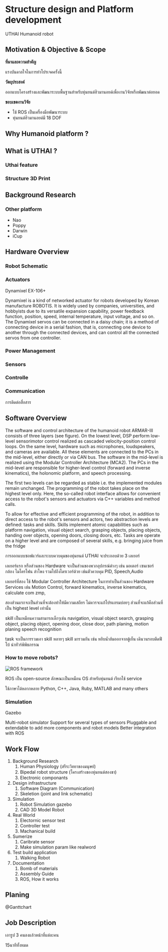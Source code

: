
# Structure design and Platform development

UTHAI Humanoid robot

## Motivation & Objective & Scope

__ที่มาและความสำคัญ__

แรงบันดาลใจในการทำโปรเจคครั้งนี้

__วัตถุประสงค์__

ออกแบบโครงสร้างและพัฒนาระบบพื้นฐานสำหรับหุ่นยนต์ฮิวมานอยด์เพื่องานวิจัยหรือพัฒนาต่อยอด

__ขอบเขตงานวิจัย__

* ใช้ ROS เป็นเครื่องมือพัฒนาระบบ
* หุ่นยนต์ฮิวมานอยด์มี 18 DOF

## Why Humanoid platform ?

## What is UTHAI ?

### Uthai feature

### Structure 3D Print

## Background Research

### Other platform

- Nao
- Poppy
- Darwin
- iCup


## Hardware Overview

### Robot Schematic


### Actuators

Dynamixel EX-106+

Dynamixel is a kind of networked actuator for robots developed by Korean
manufacture ROBOTIS. It is widely used by companies, universities, and hobbyists
due to its versatile expansion capability, power feedback function, position, speed,
internal temperature, input voltage, and so on.
The Dynamixel servos can be connected in a daisy chain; it is a method of connecting
device in a serial fashion, that is, connecting one device to another through the
connected devices, and can control all the connected servos from one controller.

### Power Management

### Sensors


### Controlle

### Communication
การติดต่อสื่อสาร


## Software Overview


The software and control architecture of the humanoid robot ARMAR-III consists of three layers (see figure). On the lowest level, DSP perform low-level sensorimotor control realized as cascaded velocity-position control loops. On the same level, hardware such as microphones, loudspeakers, and cameras are available. All these elements are connected to the PCs in the mid-level, either directly or via CAN bus. The software in the mid-level is realized using the Modular Controller Architecture (MCA2). The PCs in the mid-level are responsible for higher-level control (forward and inverse kinematics), the holonomic platform, and speech processing.

The first two levels can be regarded as stable i.e. the implemented modules remain unchanged. The programming of the robot takes place on the highest level only. Here, the so-called robot interface allows for convenient access to the robot's sensors and actuators via C++ variables and method calls.

To allow for effective and efficient programming of the robot, in addition to direct access to the robot's sensors and actors, two abstraction levels are defined: tasks and skills. Skills implement atomic capabilities such as platform navigation, visual object search, grasping objects, placing objects, handing over objects, opening doors, closing doors, etc. Tasks are operate on a higher level and are composed of several skills, e.g. bringing juice from the fridge

การออกแบบซอฟแวร์และระบบควบคุมของหุ่นยนต์ UTHAI จะประกอบด้วย 3 เลเยอร์

เลเยอร์แรก หรือส่วนของ Hardware จะเป็นส่วนของพวกอุปกรณ์ต่างๆ เช่น มอเตอร์ เซนเซอร์ กล้อง ไมโครโฟน ลำโพง รวมไปถึงไดรเวอร์ด้วย เช่นตัวควบคุม PID, Speech,Audio 

เลเยอร์ที่สอง ใช้ Modular Controller Architecture ในการทำเป็นส่วนของ Hardware Services
เช่น Motion Control, forward kinematics, inverse kinematics, calculate com zmp,

สองส่วนแรกจะเป็นส่วนที่จะต้องทำให้มีความเสถียร ไม่ควรจะแก้โปรแกรมบ่อยๆ ส่วนที่จะแก้คือส่วนที่เป็น highest level เท่านั้น

skill เป็นเหมือนความสามารถเล็กๆเช่น navigation, visual object search, grasping object, placing object, opening door, close door, path planing, motion planing
speech recognition


task จะเป็นการรวมเอา skill หลายๆ skill มารวมกัน เช่น หยิบน้ำส้มออกจากตู้เย็น เดินวนรอบตึดฟีโบ้ นำทัวร์พิพิธภรรณ
### How to move robots?

![ROS framework](https://upload.wikimedia.org/wikipedia/commons/7/7a/ROS_cat.png)

ROS เป็น open-source ลักษณะเป็นเหมือน OS สำหรับหุ่นยนต์
เรียกใช้ service 

ใช้ภาษาได้หลากหลาย Python, C++, Java, Ruby, MATLAB and many others


### Simulation

Gazebo

Multi-robot simulator
Support for several types of sensors
Pluggable and extendable to add more components and robot models
Better integration with ROS


## Work Flow

1. Background Research
    1. Human Physiology (สรีระวิทยาของมนุษย์)
    1. Bipedal robot structure (โครงสร้างของหุ่นยนต์สองขา)
    1. Electronic componants
1. Design infrastructure
    1. Software Diagram (Communication)
    1. Skeletion (joint and link schematic)
1. Simulation
    1. Robot Simulation gazebo
    1. CAD 3D Model Robot
1. Real World
    1. Electornic sensor test
    1. Controller test
    1. Machanical build
1. Sumerize
    1. Caribrate sensor
    1. Make simulation param like realword
1. Test build application
    1. Walking Robot
1. Documentation
    1. Bomb of materials
    1. Assembly Guide
    1. ROS, How it works


## Planing
@Ganttchart

## Job Description
เอารูป 3 คนลงแล้วหน้าที่แต่ละคน


15นาทีทั้งหมด